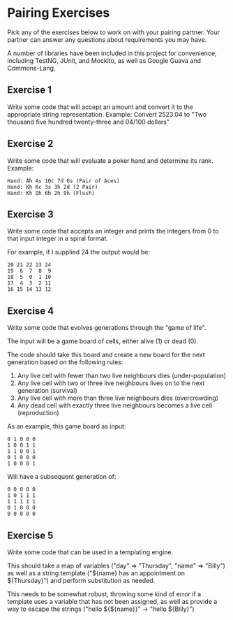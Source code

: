 # Pairing Exercises

Pick any of the exercises below to work on with your pairing partner.  Your partner can answer any questions about requirements you may have.

A number of libraries have been included in this project for convenience, including TestNG, JUnit, and Mockito, as well as Google Guava and Commons-Lang.

## Exercise 1

Write some code that will accept an amount and convert it to the appropriate string representation.
Example:
Convert 2523.04
     to "Two thousand five hundred twenty-three and 04/100 dollars"

## Exercise 2

Write some code that will evaluate a poker hand and determine its rank.
Example:

    Hand: Ah As 10c 7d 6s (Pair of Aces)
    Hand: Kh Kc 3s 3h 2d (2 Pair)
    Hand: Kh Qh 6h 2h 9h (Flush)

## Exercise 3

Write some code that accepts an integer and prints the integers from 0 to that input integer in a spiral format.

For example, if I supplied 24 the output would be:

    20 21 22 23 24
    19  6  7  8  9
    18  5  0  1 10
    17  4  3  2 11
    16 15 14 13 12

## Exercise 4

Write some code that evolves generations through the "game of life".

The input will be a game board of cells, either alive (1) or dead (0).

The code should take this board and create a new board for the next generation based on the following rules:

1) Any live cell with fewer than two live neighbours dies (under-population)
2) Any live cell with two or three live neighbours lives on to the next generation (survival)
3) Any live cell with more than three live neighbours dies (overcrowding)
4) Any dead cell with exactly three live neighbours becomes a live cell (reproduction)

As an example, this game board as input:

    0 1 0 0 0
    1 0 0 1 1
    1 1 0 0 1
    0 1 0 0 0
    1 0 0 0 1

Will have a subsequent generation of:

    0 0 0 0 0
    1 0 1 1 1
    1 1 1 1 1
    0 1 0 0 0
    0 0 0 0 0

## Exercise 5

Write some code that can be used in a templating engine.

This should take a map of variables ("day" => "Thursday", "name" => "Billy") as well as a string
template ("${name} has an appointment on ${Thursday}") and perform substitution as needed.

This needs to be somewhat robust, throwing some kind of error if a template uses a variable that has not
been assigned, as well as provide a way to escape the strings ("hello ${${name}}" -> "hello ${Billy}")
